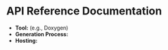 # API Reference Documentation

-   **Tool:** (e.g., Doxygen)
-   **Generation Process:** 
-   **Hosting:** 